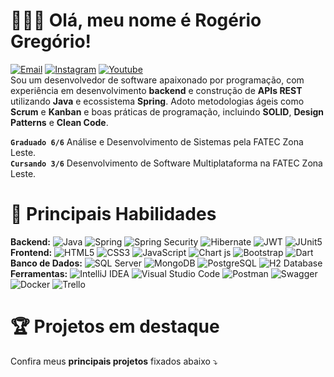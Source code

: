 # 👨🏻‍💻 Olá, meu nome é Rogério Gregório!  
[![Email](https://img.shields.io/badge/bernardo.rogerio93@gmail.com-000000?style=flat&logo=gmail&logoColor=D14836)](mailto:bernardo.rogerio93@gmail.com) [![Instagram](https://img.shields.io/badge/@rogeriogregorio__-000000?style=flat&logo=instagram&logoColor=FF6384)](https://www.instagram.com/rogeriogregorio_/) [![Youtube](https://img.shields.io/badge/@rogeriogregorio93-000000?style=flat&logo=youtube&logoColor=D14836)](https://www.youtube.com/@rogeriogregorio93)  
Sou um desenvolvedor de software apaixonado por programação, com experiência em desenvolvimento **backend** e construção de **APIs REST** utilizando **Java** e ecossistema **Spring**. Adoto metodologias ágeis como **Scrum** e **Kanban** e boas práticas de programação, incluindo **SOLID**, **Design Patterns** e **Clean Code**.

**`Graduado 6/6`** Análise e Desenvolvimento de Sistemas pela FATEC Zona Leste.  
**`Cursando 3/6`** Desenvolvimento de Software Multiplataforma na FATEC Zona Leste.

# 🚀 Principais Habilidades

**Backend:** ![Java](https://img.shields.io/badge/Java-000000?style=flat&logo=coffeescript&logoColor=ff0000) ![Spring](https://img.shields.io/badge/Spring-000000?style=flat&logo=spring&logoColor=6DB33F) ![Spring Security](https://img.shields.io/badge/Spring%20Security-000000?style=flat&logo=springsecurity&logoColor=6DB33F) ![Hibernate](https://img.shields.io/badge/Hibernate-000000?style=flat&logo=Hibernate&logoColor=59666C) ![JWT](https://img.shields.io/badge/JWT-000000?style=flat&logo=JSON%20web%20tokens&logoColor=F7DF1E) ![JUnit5](https://img.shields.io/badge/Junit5-000000?style=flat&logo=junit5&logoColor=25A162)  
**Frontend:** ![HTML5](https://img.shields.io/badge/HTML5-000000?style=flat&logo=html5&logoColor=E34F26) ![CSS3](https://img.shields.io/badge/CSS3-000000?style=flat&logo=css3&logoColor=1572B6) ![JavaScript](https://img.shields.io/badge/JavaScript-000000?style=flat&logo=javascript&logoColor=F7DF1E) ![Chart js](https://img.shields.io/badge/Chart%20js-000000?style=flat&logo=chartdotjs&logoColor=FF6384) ![Bootstrap](https://img.shields.io/badge/Bootstrap-000000?style=flat&logo=bootstrap&logoColor=563D7C) ![Dart](https://img.shields.io/badge/Dart-000000?style=flat&logo=dart&logoColor=0175C2)  
**Banco de Dados:** ![SQL Server](https://img.shields.io/badge/SQL%20Server-000000?style=flat&logo=adminer&logoColor=29a2ff) ![MongoDB](https://img.shields.io/badge/MongoDB-000000?style=flat&logo=mongodb&logoColor=4EA94B) ![PostgreSQL](https://img.shields.io/badge/PostgreSQL-000000?style=flat&logo=postgresql&logoColor=4169E1) ![H2 Database](https://img.shields.io/badge/H2%20Database-000000?style=flat&logo=sqlite&logoColor=00c292)  
**Ferramentas:** ![IntelliJ IDEA](https://img.shields.io/badge/IntelliJ_IDEA-000000?style=flat&logo=intellij-idea&logoColor=white) ![Visual Studio Code](https://img.shields.io/badge/VS%20Code-000000?style=flat&logo=htmx&logoColor=007ACC) ![Postman](https://img.shields.io/badge/Postman-000000?style=flat&logo=Postman&logoColor=FF6C37) ![Swagger](https://img.shields.io/badge/Swagger-000000?style=flat&logo=Swagger&logoColor=85EA2D) ![Docker](https://img.shields.io/badge/Docker-000000?style=flat&logo=docker&logoColor=2496ED) ![Trello](https://img.shields.io/badge/Trello-000000?style=flat&logo=trello&logoColor=0052CC)

# 🏆 Projetos em destaque
Confira meus **principais projetos** fixados abaixo ⤵️  

